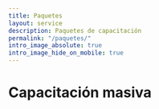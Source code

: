 ```yaml
---
title: Paquetes
layout: service
description: Paquetes de capacitación
permalink: "/paquetes/"
intro_image_absolute: true
intro_image_hide_on_mobile: true    
---
```


# Capacitación masiva
